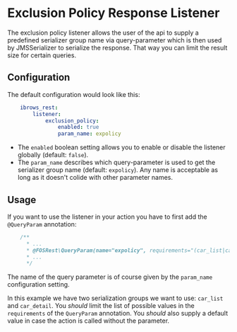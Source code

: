Exclusion Policy Response Listener
==================================

The exclusion policy listener allows the user of the api to supply a predefined serializer group name via
query-parameter which is then used by JMSSerializer to serialize the response. That way you can limit
the result size for certain queries.

Configuration
-------------

The default configuration would look like this: 

```yml
    ibrows_rest:
        listener:
            exclusion_policy:
                enabled: true
                param_name: expolicy
```                
                
 - The `enabled` boolean setting allows you to enable or disable the listener globally (default: `false`). 
 - The `param_name` describes which query-parameter is used to get the serializer group name (default: `expolicy`). 
   Any name is acceptable as long as it doesn't colide with other parameter names.
 
Usage
-----
 
If you want to use the listener in your action you have to first add the `@QueryParam` annotation:
 
```php
    /**
      * ...
      * @FOSRest\QueryParam(name="expolicy", requirements="(car_list|car_detail)", default="car_list", strict=true, description="Serialization group")
      * ...
      */
```
      
The name of the query parameter is of course given by the `param_name` configuration setting. 
      
In this example we have two serialization groups we want to use: `car_list` and `car_detail`. You *should* limit the 
list of possible values in the `requirements` of the `QueryParam` annotation. You *should* also supply a default value
in case the action is called without the parameter.